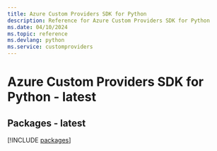 ```yaml
---
title: Azure Custom Providers SDK for Python
description: Reference for Azure Custom Providers SDK for Python
ms.date: 04/10/2024
ms.topic: reference
ms.devlang: python
ms.service: customproviders
---
```

# Azure Custom Providers SDK for Python - latest
## Packages - latest
[!INCLUDE [packages](custom-providers-index.md)]